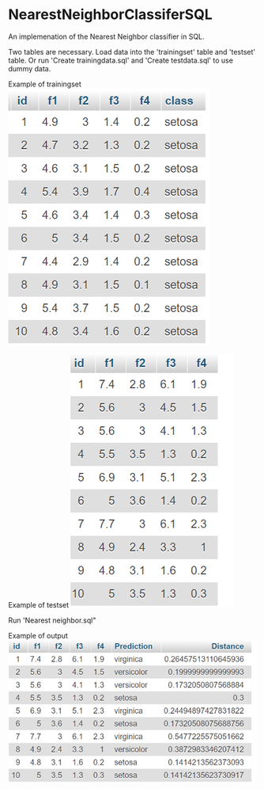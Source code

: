 # NearestNeighborClassiferSQL
An implemenation of the Nearest Neighbor classifier in SQL.

Two tables are necessary.
Load data into the 'trainingset' table and 'testset' table. Or run 'Create trainingdata.sql' and 'Create testdata.sql' to use dummy data.

Example of trainingset
![Screenshot](Screenshots/1.png)



Example of testset
![Screenshot](Screenshots/2.png)



Run 'Nearest neighbor.sql"

Example of output
![Screenshot](Screenshots/3.png)


